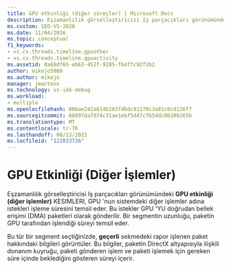 ```yaml
---
title: GPU etkinliği (diğer süreçler) | Microsoft Docs
description: Eşzamanlılık görselleştiricisi Iş parçacıkları görünümündeki GPU etkinliği (diğer süreçler) kesimleri hakkında bilgi edinin.
ms.custom: SEO-VS-2020
ms.date: 11/04/2016
ms.topic: conceptual
f1_keywords:
- vs.cv.threads.timeline.gpuother
- vs.cv.threads.timeline.gpuactivity
ms.assetid: 8a68df65-eb63-452f-9285-fb4ffc92f2b2
author: mikejo5000
ms.author: mikejo
manager: jmartens
ms.technology: vs-ide-debug
ms.workload:
- multiple
ms.openlocfilehash: 88bae242a814b283fd6dc91170c3a81c0cd126f7
ms.sourcegitcommit: 68897da7d74c31ae1ebf5d47c7b5ddc9b108265b
ms.translationtype: MT
ms.contentlocale: tr-TR
ms.lasthandoff: 08/13/2021
ms.locfileid: "122033726"
---
```

# <a name="gpu-activity-other-processes"></a>GPU Etkinliği (Diğer İşlemler)
Eşzamanlılık görselleştiricisi Iş parçacıkları görünümündeki **GPU etkinliği (diğer işlemler)** KESIMLERI, GPU 'nun sistemdeki diğer işlemler adına istekleri işleme süresini temsil eder. Bu istekler GPU 'YU doğrudan bellek erişimi (DMA) paketleri olarak gönderilir.  Bir segmentin uzunluğu, paketin GPU tarafından işlendiği süreyi temsil eder.

 Bu tür bir segment seçtiğinizde, **geçerli** sekmedeki rapor işlenen paket hakkındaki bilgileri görüntüler.  Bu bilgiler, paketin DirectX altyapısıyla ilişkili donanım kuyruğu, paketi gönderen işlem ve paketi işlemek için gereken süre içinde beklediğini gösteren süreyi içerir.